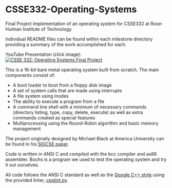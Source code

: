 # CSSE332-Operating-Systems
Final Project implementation of an operating system for CSSE332 at Rose-Hulman Institute of Technology

Individual README files can be found within each milestone directory providing a summary of the work accomplished for each.

YouTube Presentation (click image):<br>
[![CSSE 332: Operating Systems Final Project](http://img.youtube.com/vi/FUcKRhdHnDw/0.jpg)](https://www.youtube.com/watch?v=FUcKRhdHnDw&feature=youtu.be "CSSE 332: Operating Systems Final Project")

This is a 16-bit bare metal operating system built from scratch. The main components consist of:
  * A boot loader to boot from a floppy disk image
  * A set of system calls that are made using interrupts
  * A file system using inodes
  * The ability to execute a program from a file
  * A command line shell with a minimum of necessary commands (directory listing, type, copy, delete, execute) as well as extra commands created as special features
  * Multiprocessing using the Round-Robin algorithm and basic memory management
  
The project originally designed by Michael Black at America University can be found in his [SIGCSE paper](http://www.rose-hulman.edu/class/csse/csse332/current/project/OS_paper_for_sigcse_2009_final.pdf).

Code is written in ANSI C and compiled with the bcc compiler and as86 assembler.
Bochs is a program we used to test the operating system and try it out ourselves.

All code follows the ANSI C standard as well as the [Google C++ style](http://google.github.io/styleguide/cppguide.html) using the provided linter, [cpplint.py](http://www.rose-hulman.edu/class/csse/csse332/current/resources/cpplint.py).
